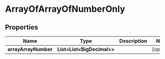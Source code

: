 

# ArrayOfArrayOfNumberOnly


## Properties

Name | Type | Description | Notes
------------ | ------------- | ------------- | -------------
**arrayArrayNumber** | **List&lt;List&lt;BigDecimal&gt;&gt;** |  |  [optional]



